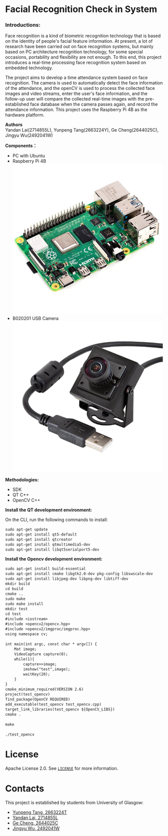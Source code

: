 # Facial Recognition Check in System

### Introductions:<br>
Face recognition is a kind of biometric recognition technology that is based on the identity of people's facial feature information. At present, a lot of research have been carried out on face recognition systems, but mainly based on PC architecture recognition technology, for some special occasions, portability and flexibility are not enough. To this end, this project introduces a real-time processing face recognition system based on embedded technology.  

The project aims to develop a time attendance system based on face recognition. The camera is used to automatically detect the face information of the attendance, and the openCV is used to process the collected face images and video streams, enter the user's face information, and the follow-up user will compare the collected real-time images with the pre-established face database when the camera passes again, and record the attendance information. This project uses the Raspberry Pi 4B as the hardware platform.

**Authors**<br>
Yandan Lai(2714855L), Yunpeng Tang(2663224Y), Ge Cheng(2644025C), Jingyu Wu(2492041W)

**Components：**<br>
* PC with Ubuntu
* Raspberry Pi 4B<br>
![Image text](https://github.com/stan-tanh/facial-recognition-check-in/raw/main/images/4B.png)  
* B020201 USB Camera<br>
![Image text](https://github.com/stan-tanh/facial-recognition-check-in/raw/main/images/Camera.png)

**Methodologies:**

* SDK
* QT C++
* OpenCV C++

**Install the QT development environment:**

On the CLI, run the following commands to install:
```
sudo apt-get update
sudo apt-get install qt5-default
sudo apt-get install qtcreator
sudo apt-get install qtmultimedia5-dev
sudo apt-get install libqt5serialport5-dev
```
**Install the Opencv development environment:**

```
sudo apt-get install build-essential
sudo apt-get install cmake libgtk2.0-dev pkg-config libswscale-dev
sudo apt-get install libjpeg-dev libpng-dev libtiff-dev 
mkdir build
cd build
cmake ..
sudo make
sudo make install
mkdir test
cd test
#include <iostream>
#include <opencv2/opencv.hpp>
#include <opencv2/imgproc/imgproc.hpp>
using namespace cv;
 
int main(int argc, const char * argv[]) {
    Mat image;
    VideoCapture capture(0);
    while(1){
    	capture>>image;
	    imshow("test",image);
	    waitKey(20);
    }
}
cmake_minimum_required(VERSION 2.6)
project(test_opencv)
find_package(OpenCV REQUIRED)
add_executable(test_opencv test_opencv.cpp)
target_link_libraries(test_opencv ${OpenCV_LIBS})
cmake .
 
make 
 
./test_opencv
```

# License
Apache License 2.0. See [`LICENSE`](https://github.com/stan-tanh/facial-recognition-check-in/raw/main/LICENSE) for more information.

# Contacts
This project is established by students from University of Glasgow:
- [Yunpeng Tang, 2663224T](https://github.com/stan-tanh)
- [Yandan Lai, 2714855L](https://github.com/HedgehogHut0)
- [Ge Cheng, 2644025C](https://github.com/ChengGe010)
- [Jingyu Wu, 2492041W](https://github.com/Whatsssssup)
